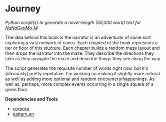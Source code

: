 # Journey

*Python script(s) to generate a novel-length (50,000 word) text for [NaNoGenMo 14](https://github.com/dariusk/NaNoGenMo-2014)*

The idea behind this book is the narrator is an adventurer of some sort exploring a vast network of caves. Each chapted of the book represents a tier or floor of this stucture. 
Each chapter builds a random maze layout and then drops the narrator into the maze. They describe the directions they take as they navigate the maze and describe things they 
see along the way.

The script generates the requisite number of words right now, but it's (obviously) pretty repetative. I'm working on making it *slightly* more natural as well as adding more 
optional and random encounters/happenings. As well as, perhaps, more complex events occurring in a single square of a given floor.

**Dependencies and Tools**
 * [corpora](https://github.com/dariusk/corpora)
 * [pattern.en](http://www.clips.ua.ac.be/pages/pattern-en)

